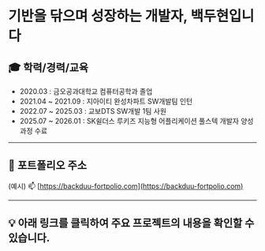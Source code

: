 # 기반을 닦으며 성장하는 개발자, 백두현입니다

## 🎓 학력/경력/교육

- 2020.03 : 금오공과대학교 컴퓨터공학과 졸업
- 2021.04 ~ 2021.09 : 지아이티 완성차파트 SW개발팀 인턴 
- 2022.07 ~ 2025.03 : 교보DTS SW개발 1팀 사원
- 2025.07 ~ 2026.01 : SK쉴더스 루키즈 지능형 어플리케이션 풀스텍 개발자 양성과정 수료

---

## 🔗 포트폴리오 주소
(예시) 📫  [https://backduu-fortpolio.com](https://backduu-fortpolio.com)

---

## 💡 아래 링크를 클릭하여 주요 프로젝트의 내용을 확인할 수 있습니다.
